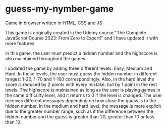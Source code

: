 # guess-my-nymber-game
Game in browser written in HTML, CSS and JS

This game is originally created in the Udemy course "The Complete JavaScript Course 2023: From Zero to Expert!" and I have updated it with more features.

In this game, the user must predict a hidden number and the highscore is also maintained throughout the games.

I updated the game by adding three different levels: Easy, Medium and Hard. In these levels, the user must guess the hidden number in different ranges: 1-20, 1-70 and 1-100 correspondingly. Also, in the hard level the score is reduced by 2 points with every mistake, but by 1 point in the rest levels. The highscore is maintained as long as the user is playing games in the same difficulty level, and it returns to 0 if the level is changed. The user receives different messages depending on how close the guess is to the hidden number. In the medium and hard level, the message is more explicit due to the greater number range, such as if the difference between the hidden number and the guess is greater than 20, greater than 10 or less than 10.


